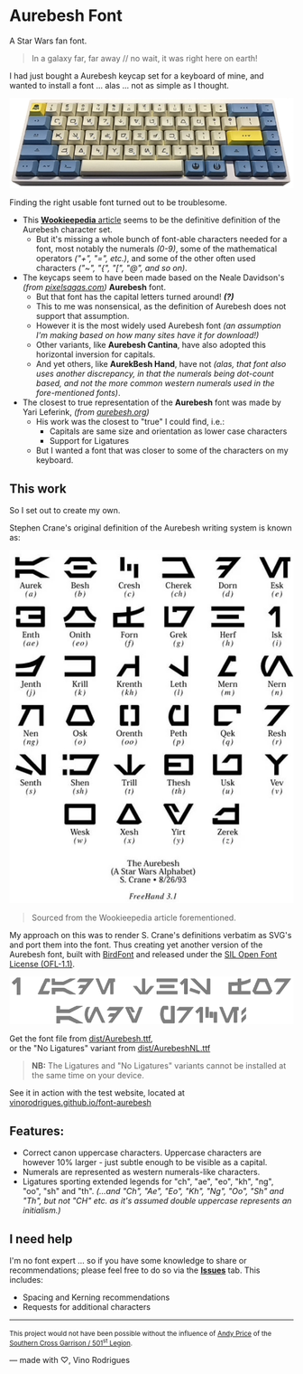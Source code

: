 # Aurebesh Font

A Star Wars fan font.

> In a galaxy far, far away // no wait, it was right here on earth!

I had just bought a Aurebesh keycap set for a keyboard of mine, and wanted to install a font ... alas ... not as simple as I thought.

<p align="center"><img src="docs/image-2.png"></p>

Finding the right usable font turned out to be troublesome.

- This [**Wookieepedia** article](https://starwars.fandom.com/wiki/Aurebesh) seems to be the definitive definition of the Aurebesh character set.
    - But it's missing a whole bunch of font-able characters needed for a font, most notably the numerals *(0-9)*, some of the mathematical operators *("+", "=", etc.)*, and some of the other often used characters *("~", "{", "[", "@", and so on)*.
- The keycaps seem to have been made based on the Neale Davidson's *(from [pixelsagas.com](https://pixelsagas.com))* **Aurebesh** font.
    - But that font has the capital letters turned around! ***(?)***
    - This to me was nonsensical, as the definition of Aurebesh does not support that assumption.
    - However it is the most widely used Aurebesh font *(an assumption I'm making based on how many sites have it for download!)*
    - Other variants, like **Aurebesh Cantina**, have also adopted this horizontal inversion for capitals.
    - And yet others, like **AurekBesh Hand**, have not *(alas, that font also uses another discrepancy, in that the numerals being dot-count based, and not the more common western numerals used in the fore-mentioned fonts)*.
- The closest to true representation of the **Aurebesh** font was made by Yari Leferink, *(from [aurebesh.org](https://aurebesh.org))*
    - His work was the closest to "true" I could find, i.e.:
        - Capitals are same size and orientation as lower case characters
        - Support for Ligatures
    - But I wanted a font that was closer to some of the characters on my keyboard.

## This work

So I set out to create my own.

Stephen Crane's original definition of the Aurebesh writing system is known as:

<p align="center"><img src="sources/source3.jpg"></p>

> Sourced from the Wookieepedia article forementioned.

My approach on this was to render S. Crane's definitions verbatim as SVG's and port them into the font. Thus creating yet another version of the Aurebesh font, built with [BirdFont](https://birdfont.org/) and released under the [SIL Open Font License (OFL-1.1)](LICENSE.md).

<p align="center"><img src="docs/image-1.png"></p>

Get the font file from [dist/Aurebesh.ttf](https://github.com/vinorodrigues/font-aurebesh/raw/main/dist/Aurebesh.ttf),<br>
or the "No Ligatures" variant from [dist/AurebeshNL.ttf](https://github.com/vinorodrigues/font-aurebesh/raw/main/dist/AurebeshNL.ttf)

> **NB:** The Ligatures and "No Ligatures" variants cannot be installed at the same time on your device.

See it in action with the test website, located at [vinorodrigues.github.io/font-aurebesh](https://vinorodrigues.github.io/font-aurebesh/)


## Features:
* Correct canon uppercase characters.  Uppercase characters are however 10% larger - just subtle enough to be visible as a capital.
* Numerals are represented as western numerals-like characters.
* Ligatures sporting extended legends for "ch", "ae", "eo", "kh", "ng", "oo", "sh" and "th". *(...and "Ch", "Ae", "Eo", "Kh", "Ng", "Oo", "Sh" and "Th", but not "CH" etc. as it's assumed double uppercase represents an initialism.)*


## I need help

I'm no font expert ... so if you have some knowledge to share or recommendations; please feel free to do so via the [**Issues**](https://github.com/vinorodrigues/font-aurebesh/issues) tab.  This includes:
* Spacing and Kerning recommendations
* Requests for additional characters


------------------------------------
<small>This project would not have been possible without the influence of [Andy Price](https://www.instagram.com/Andylah42542/) of the [Southern Cross Garrison / 501<sup>st</sup> Legion](https://www.501scg.org/).</small>

&#8212; made with &#9825;, Vino Rodrigues
